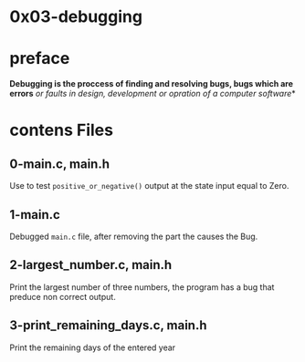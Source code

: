 # 0x03-debugging

# preface

**Debugging is the proccess of finding and resolving bugs, bugs which are errors**
*or faults in design, development or opration of a computer software**

# contens Files

## 0-main.c, main.h

   Use to test `positive_or_negative()` output at the state input equal to Zero.

## 1-main.c

   Debugged `main.c` file, after removing the part the causes the Bug.

## 2-largest_number.c, main.h

   Print the largest number of three numbers, the program has a bug that preduce non correct output.

## 3-print_remaining_days.c, main.h

   Print the remaining days of the entered year